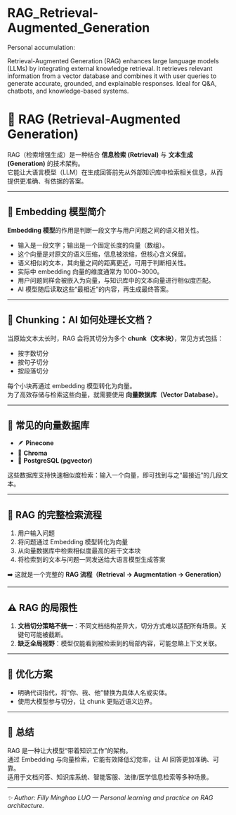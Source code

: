 # RAG_Retrieval-Augmented_Generation

Personal accumulation: 

Retrieval-Augmented Generation (RAG) enhances large language models (LLMs) by integrating external knowledge retrieval. It retrieves relevant information from a vector database and combines it with user queries to generate accurate, grounded, and explainable responses. Ideal for Q&amp;A, chatbots, and knowledge-based systems.

# 🧠 RAG (Retrieval-Augmented Generation)

RAG（检索增强生成）是一种结合 **信息检索 (Retrieval)** 与 **文本生成 (Generation)** 的技术架构。  
它能让大语言模型（LLM）在生成回答前先从外部知识库中检索相关信息，从而提供更准确、有依据的答案。

---

## 🔹 Embedding 模型简介

**Embedding 模型**的作用是判断一段文字与用户问题之间的语义相关性。

- 输入是一段文字；输出是一个固定长度的向量（数组）。  
- 这个向量是对原文的语义压缩，信息被浓缩，但核心含义保留。  
- 语义相似的文本，其向量之间的距离更近，可用于判断相关性。  
- 实际中 embedding 向量的维度通常为 1000~3000。  
- 用户问题同样会被嵌入为向量，与知识库中的文本向量进行相似度匹配。  
- AI 模型随后读取这些“最相近”的内容，再生成最终答案。

---

## 🔹 Chunking：AI 如何处理长文档？

当原始文本太长时，RAG 会将其切分为多个 **chunk（文本块）**，常见方式包括：

- 按字数切分  
- 按句子切分  
- 按段落切分  

每个小块再通过 embedding 模型转化为向量。  
为了高效存储与检索这些向量，就需要使用 **向量数据库（Vector Database）**。

---

## 🔹 常见的向量数据库

- 🪶 **Pinecone**  
- 💾 **Chroma**  
- 🧩 **PostgreSQL (pgvector)**  

这些数据库支持快速相似度检索：输入一个向量，即可找到与之“最接近”的几段文本。

---

## 🔹 RAG 的完整检索流程

1. 用户输入问题  
2. 将问题通过 Embedding 模型转化为向量  
3. 从向量数据库中检索相似度最高的若干文本块  
4. 将检索到的文本与问题一同发送给大语言模型生成答案  

➡️ 这就是一个完整的 **RAG 流程（Retrieval → Augmentation → Generation）**

---

## ⚠️ RAG 的局限性

1. **文档切分策略不统一**：不同文档结构差异大，切分方式难以适配所有场景。关键句可能被截断。  
2. **缺乏全局视野**：模型仅能看到被检索到的局部内容，可能忽略上下文关联。

---

## 🧩 优化方案

- 明确代词指代，将“你、我、他”替换为具体人名或实体。  
- 使用大模型参与切分，让 chunk 更贴近语义边界。  

---

## 📘 总结

RAG 是一种让大模型“带着知识工作”的架构。  
通过 Embedding 与向量检索，它能有效降低幻觉率，让 AI 回答更加准确、可靠。  
适用于文档问答、知识库系统、智能客服、法律/医学信息检索等多种场景。

---

_✨ Author: Filly Minghao LUO — Personal learning and practice on RAG architecture._
